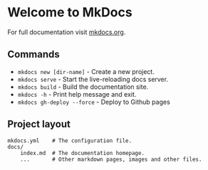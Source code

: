 # Welcome to MkDocs

For full documentation visit [mkdocs.org](https://www.mkdocs.org).

## Commands

* `mkdocs new [dir-name]` - Create a new project.
* `mkdocs serve` - Start the live-reloading docs server.
* `mkdocs build` - Build the documentation site.
* `mkdocs -h` - Print help message and exit.
* `mkdocs gh-deploy --force` - Deploy to Github pages


## Project layout

    mkdocs.yml    # The configuration file.
    docs/
        index.md  # The documentation homepage.
        ...       # Other markdown pages, images and other files.


